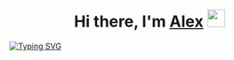 <h1 align="center">Hi there, I'm <a href="https://t.me/AlexKly" target="_blank">Alex</a> 
<img src="https://github.com/blackcater/blackcater/raw/main/images/Hi.gif" height="32"/></h1>
<a href="https://git.io/typing-svg"><img src="https://readme-typing-svg.demolab.com?font=Fira+Code&pause=1000&color=09C00D&width=435&lines=NLP+ML+Dev+%40+Sber" alt="Typing SVG" /></a>
